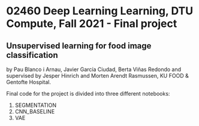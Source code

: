 # 02460 Deep Learning Learning, DTU Compute, Fall 2021 - Final project

## Unsupervised learning for food image classification
by Pau Blanco i Arnau, Javier García Ciudad, Berta Viñas Redondo and supervised by Jesper Hinrich and Morten Arendt Rasmussen, KU FOOD & Gentofte Hospital.

Final code for the project is divided into three different notebooks:
1. SEGMENTATION
2. CNN_BASELINE
3. VAE
 
